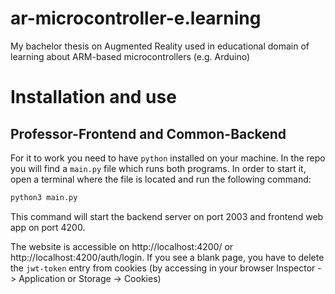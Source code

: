 # ar-microcontroller-e.learning
My bachelor thesis on Augmented Reality used in educational domain of learning about ARM-based microcontrollers (e.g. Arduino)

# Installation and use
## Professor-Frontend and Common-Backend
For it to work you need to have `python` installed on your machine. In the repo you will find a `main.py` file which runs both programs. In order to start it, open a terminal where the file is located and run the following command:
```python
python3 main.py
```
This command will start the backend server on port 2003 and frontend web app on port 4200.

The website is accessible on http://localhost:4200/ or http://localhost:4200/auth/login. If you see a blank page, you have to delete the `jwt-token` entry from cookies (by accessing in your browser Inspector -> Application or Storage -> Cookies)


